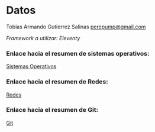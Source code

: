 # Datos 
Tobias Armando Gutierrez Salinas
perepump@gmail.com

*Framework a utilizar: Eleventy*

### Enlace hacia el resumen de sistemas operativos:
[Sistemas Operativos](SO.md)

### Enlace hacia el resumen de Redes:
[Redes](Redes.md)

### Enlace hacia el resumen de Git:
[Git](Git.md)
